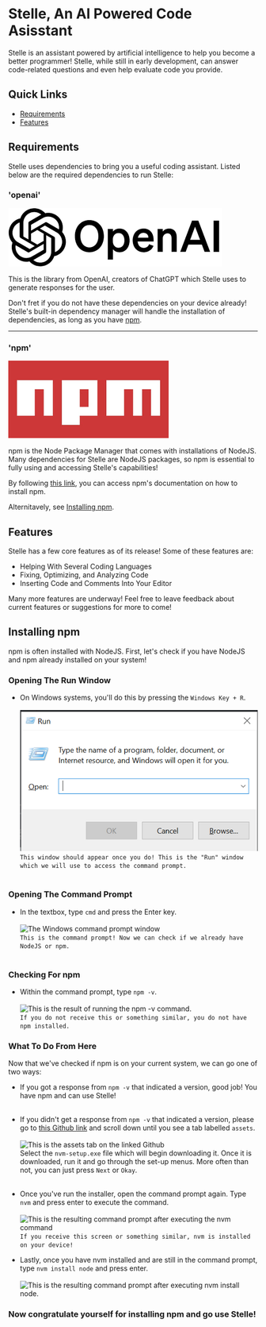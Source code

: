 # Stelle, An AI Powered Code Asisstant

Stelle is an assistant powered by artificial intelligence to help you become a better programmer! Stelle, while still in early development, can answer code-related questions and even help evaluate code you provide.

## Quick Links

- [Requirements](#requirements)
- [Features](#features)

## Requirements

Stelle uses dependencies to bring you a useful coding assistant. Listed below are the required dependencies to run Stelle:

### 'openai'

![OpenAI logo](https://github.com/matthancantrell/Stelle/blob/master/assets/openai.png?raw=true)

This is the library from OpenAI, creators of ChatGPT which Stelle uses to generate responses for the user.

Don't fret if you do not have these dependencies on your device already! Stelle's built-in dependency manager will handle the installation of dependencies, as long as you have [npm](#npm).

---

### 'npm'

![npm logo](https://github.com/matthancantrell/Stelle/blob/master/assets/npm.png?raw=true)

npm is the Node Package Manager that comes with installations of NodeJS. Many dependencies for Stelle are NodeJS packages, so npm is essential to fully using and accessing Stelle's capabilities!

By following [this link](https://docs.npmjs.com/downloading-and-installing-node-js-and-npm), you can access npm's documentation on how to install npm.

Alternitavely, see [Installing npm](#installing-npm). 

## Features

Stelle has a few core features as of its release! Some of these features are:

- Helping With Several Coding Languages
- Fixing, Optimizing, and Analyzing Code
- Inserting Code and Comments Into Your Editor

Many more features are underway! Feel free to leave feedback about current features or suggestions for more to come!

## Installing npm

npm is often installed with NodeJS. First, let's check if you have NodeJS and npm already installed on your system!

### Opening The Run Window
- On Windows systems, you'll do this by pressing the `Windows Key + R`.<br><br>
![The Windows 'run' window](https://github.com/matthancantrell/Stelle/blob/master/assets/run.png?raw=true)<br>
```This window should appear once you do! This is the "Run" window which we will use to access the command prompt.```
<br><br>

### Opening The Command Prompt
- In the textbox, type `cmd` and press the Enter key.<br><br>
![The Windows command prompt window](https://github.com/matthancantrell/Stelle/blob/master/assets/cmd.png?raw=true)<br>
```This is the command prompt! Now we can check if we already have NodeJS or npm.```
<br><br>

### Checking For npm

- Within the command prompt, type `npm -v`.<br><br>
![This is the result of running the `npm -v` command.](https://github.com/matthancantrell/Stelle/blob/master/assets/npmv.png?raw=true)<br>
```If you do not receive this or something similar, you do not have npm installed.```

### What To Do From Here

Now that we've checked if npm is on your current system, we can go one of two ways:

- If you got a response from `npm -v` that indicated a version, good job! You have npm and can use Stelle!<br><br>
- If you didn't get a response from `npm -v` that indicated a version, please go to [this Github link](https://github.com/coreybutler/nvm-windows/releases) and scroll down until you see a tab labelled `assets`.<br><br>
![This is the assets tab on the linked Github](https://github.com/matthancantrell/Stelle/blob/master/assets/assets.png?raw=true)<br>
Select the `nvm-setup.exe` file which will begin downloading it. Once it is downloaded, run it and go through the set-up menus. More often than not, you can just press `Next` or `Okay`.<br><br>

- Once you've run the installer, open the command prompt again. Type `nvm` and press enter to execute the command.<br><br>
![This is the resulting command prompt after executing the `nvm` command](https://github.com/matthancantrell/Stelle/blob/master/assets/nvm.png?raw=true)<br>
```If you receive this screen or something similar, nvm is installed on your device!```

- Lastly, once you have nvm installed and are still in the command prompt, type `nvm install node` and press enter.<br><br>
![This is the resulting command prompt after executing `nvm install node`.](https://github.com/matthancantrell/Stelle/blob/master/assets/nvminstallnode.png?raw=true)<br>

### Now congratulate yourself for installing npm and go use Stelle!

